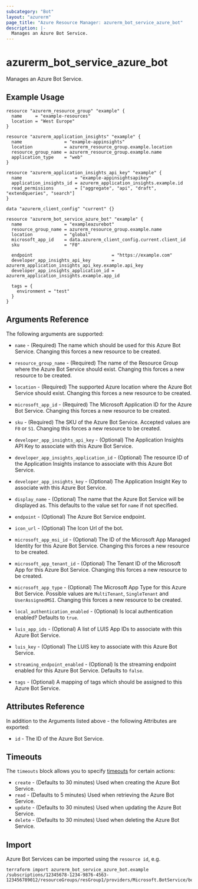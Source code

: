 ```yaml
---
subcategory: "Bot"
layout: "azurerm"
page_title: "Azure Resource Manager: azurerm_bot_service_azure_bot"
description: |-
  Manages an Azure Bot Service.
---
```


# azurerm_bot_service_azure_bot

Manages an Azure Bot Service.

## Example Usage

```hcl
resource "azurerm_resource_group" "example" {
  name     = "example-resources"
  location = "West Europe"
}

resource "azurerm_application_insights" "example" {
  name                = "example-appinsights"
  location            = azurerm_resource_group.example.location
  resource_group_name = azurerm_resource_group.example.name
  application_type    = "web"
}

resource "azurerm_application_insights_api_key" "example" {
  name                    = "example-appinsightsapikey"
  application_insights_id = azurerm_application_insights.example.id
  read_permissions        = ["aggregate", "api", "draft", "extendqueries", "search"]
}

data "azurerm_client_config" "current" {}

resource "azurerm_bot_service_azure_bot" "example" {
  name                = "exampleazurebot"
  resource_group_name = azurerm_resource_group.example.name
  location            = "global"
  microsoft_app_id    = data.azurerm_client_config.current.client_id
  sku                 = "F0"

  endpoint                              = "https://example.com"
  developer_app_insights_api_key        = azurerm_application_insights_api_key.example.api_key
  developer_app_insights_application_id = azurerm_application_insights.example.app_id

  tags = {
    environment = "test"
  }
}
```

## Arguments Reference

The following arguments are supported:

* `name` - (Required) The name which should be used for this Azure Bot Service. Changing this forces a new resource to be created.

* `resource_group_name` - (Required) The name of the Resource Group where the Azure Bot Service should exist. Changing this forces a new resource to be created.

* `location` - (Required) The supported Azure location where the Azure Bot Service should exist. Changing this forces a new resource to be created.

* `microsoft_app_id` - (Required) The Microsoft Application ID for the Azure Bot Service. Changing this forces a new resource to be created.

* `sku` - (Required) The SKU of the Azure Bot Service. Accepted values are `F0` or `S1`. Changing this forces a new resource to be created.

* `developer_app_insights_api_key` - (Optional) The Application Insights API Key to associate with this Azure Bot Service.

* `developer_app_insights_application_id` - (Optional) The resource ID of the Application Insights instance to associate with this Azure Bot Service.

* `developer_app_insights_key` - (Optional) The Application Insight Key to associate with this Azure Bot Service.

* `display_name` - (Optional) The name that the Azure Bot Service will be displayed as. This defaults to the value set for `name` if not specified.

* `endpoint` - (Optional) The Azure Bot Service endpoint.

* `icon_url` - (Optional) The Icon Url of the bot.

* `microsoft_app_msi_id` - (Optional) The ID of the Microsoft App Managed Identity for this Azure Bot Service. Changing this forces a new resource to be created.

* `microsoft_app_tenant_id` - (Optional) The Tenant ID of the Microsoft App for this Azure Bot Service. Changing this forces a new resource to be created.

* `microsoft_app_type` - (Optional) The Microsoft App Type for this Azure Bot Service. Possible values are `MultiTenant`, `SingleTenant` and `UserAssignedMSI`. Changing this forces a new resource to be created.

* `local_authentication_enabled` - (Optional) Is local authentication enabled? Defaults to `true`.

* `luis_app_ids` - (Optional) A list of LUIS App IDs to associate with this Azure Bot Service.

* `luis_key` - (Optional) The LUIS key to associate with this Azure Bot Service.

* `streaming_endpoint_enabled` - (Optional) Is the streaming endpoint enabled for this Azure Bot Service. Defaults to `false`.

* `tags` - (Optional) A mapping of tags which should be assigned to this Azure Bot Service.

## Attributes Reference

In addition to the Arguments listed above - the following Attributes are exported:

* `id` - The ID of the Azure Bot Service.

## Timeouts

The `timeouts` block allows you to specify [timeouts](https://www.terraform.io/language/resources/syntax#operation-timeouts) for certain actions:

* `create` - (Defaults to 30 minutes) Used when creating the Azure Bot Service.
* `read` - (Defaults to 5 minutes) Used when retrieving the Azure Bot Service.
* `update` - (Defaults to 30 minutes) Used when updating the Azure Bot Service.
* `delete` - (Defaults to 30 minutes) Used when deleting the Azure Bot Service.

## Import

Azure Bot Services can be imported using the `resource id`, e.g.

```shell
terraform import azurerm_bot_service_azure_bot.example /subscriptions/12345678-1234-9876-4563-123456789012/resourceGroups/resGroup1/providers/Microsoft.BotService/botServices/botService1
```
